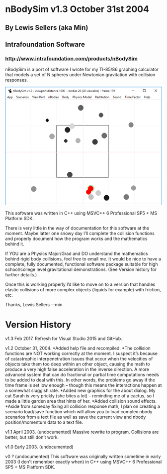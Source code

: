 # nBodySim v1.3 October 31st 2004
## By Lewis Sellers (aka Min)
## Intrafoundation Software
### http://www.intrafoundation.com/products/nBodySim

nBodySim is a port of software I wrote for my TI-85/86 graphing calculator that models a set of N spheres under Newtonian gravitation with collision responses.

![nBodySim](https://github.com/lasellers/nBodySim/blob/master/screenshot1.png)

This software was written in C++ using MSVC++ 6 Professional SP5 + MS Platform SDK.

There is very little in the way of documentation for this software at the moment. Maybe latter one snowy day I’ll complete the collision functions and properly document how the program works and the mathematics behind it.

If YOU are a Physics Major/Grad and DO understand the mathematics behind rigid body collisions, feel free to email me. It would be nice to have a complete, fully documented, functional software package suitable for high school/college level gravitational demonstrations. (See Version history for further details.)

Once this is working properly I’d like to move on to a version that handles elastic collisions of more complex objects (liquids for example) with friction, etc.

Thanks,
Lewis Sellers
--min


# Version History
v1.3 Feb 2017. Refresh for Visual Studio 2015 and GitHub.

v1.2 October 31, 2004.
*Added help file and recompiled.
*The collision functions are NOT working correctly at the moment. I suspect it’s because of catastrophic interpenetration issues that occur when the velocities of objects take them too deep within an other object, causing the math to produce a very high false acceleration in the inverse direction. A more advanced system that can do fractional or partial time computations needs to be added to deal with this. In other words, the problems go away if the time frame is set low enough – though this means the interactions happen at a somewhat sluggish rate.
*Added new graphics for the about dialog. My cat Sarah is very prickly (she bites a lot) – reminding me of a cactus, so I made a little garden area that hints of her.
*Added collision sound effects.
*Aside from someday fixing all collision response math, I plan on creating a scenario load/save function which will allow you to load complex nbody scenarios from a text file as well as save the current view and nbody position/momentum data to a text file.

v1.1 April 2003. (undocumented) Massive rewrite to program. Collisions are better, but still don’t work.

v1.0 Early 2003. (undocumented)

v0 ? (undocumented) This software was originally written sometime in early 2003 (I don't remember exactly when) in C++ using MSVC++ 6 Professional SP5 + MS Platform SDK.

